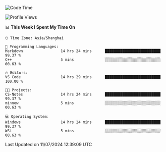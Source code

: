 <!--START_SECTION:waka-->
![Code Time](http://img.shields.io/badge/Code%20Time-1%2C839%20hrs%2040%20mins-blue)

![Profile Views](http://img.shields.io/badge/Profile%20Views-6-blue)

📊 **This Week I Spent My Time On** 

```text
🕑︎ Time Zone: Asia/Shanghai

💬 Programming Languages: 
Markdown                 14 hrs 24 mins      █████████████████████████   99.37 % 
C++                      5 mins              ░░░░░░░░░░░░░░░░░░░░░░░░░   00.63 % 

🔥 Editors: 
VS Code                  14 hrs 29 mins      █████████████████████████   100.00 % 

🐱‍💻 Projects: 
CS-Notes                 14 hrs 24 mins      █████████████████████████   99.37 % 
minnow                   5 mins              ░░░░░░░░░░░░░░░░░░░░░░░░░   00.63 % 

💻 Operating System: 
Windows                  14 hrs 24 mins      █████████████████████████   99.37 % 
WSL                      5 mins              ░░░░░░░░░░░░░░░░░░░░░░░░░   00.63 % 
```


 Last Updated on 11/07/2024 12:39:09 UTC
<!--END_SECTION:waka-->